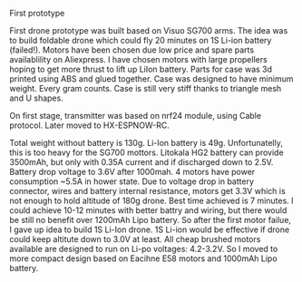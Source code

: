 First prototype

First drone prototype was built based on Visuo SG700 arms.
The idea was to build foldable drone which could fly 20 minutes on 1S Li-ion battery (failed!).
Motors have been chosen due low price and spare parts availablility on Aliexpress.
I have chosen motors with large propellers hoping to get more thrust to lift up LiIon battery.
Parts for case was 3d printed using ABS and glued together. Case was designed to have minimum weight. Every gram counts. Case is still very stiff thanks to triangle mesh and U shapes.

On first stage, transmitter was based on nrf24 module, using Cable protocol. Later moved to HX-ESPNOW-RC.

Total weight without battery is 130g. Li-Ion battery is 49g.
Unfortunatelly, this is too heavy for the SG700 mottors.
Litokala HG2 battery can provide 3500mAh, but only with 0.35A current and if discharged down to 2.5V.
Battery drop voltage to 3.6V after 1000mah. 4 motors have power consumption ~5.5A in hower state. 
Due to voltage drop in battery connector, wires and battery internal resistance, motors get 3.3V which is not enough to hold altitude of 180g drone. Best time achieved is 7 minutes. I could achieve 10-12 minutes with
better battry and wiring, but there would be still no benefit over 1200mAh Lipo battery.
So after the first motor failue, I gave up idea to build 1S Li-Ion drone.
1S Li-ion would be effective if drone could keep altitute down to 3.0V at least. All cheap brushed motors available are designed to run on Li-po voltages: 4.2-3.2V.
So I moved to more compact design based on Eacihne E58 motors and 1000mAh Lipo battery.


